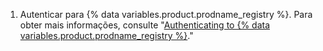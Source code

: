 1. Autenticar para {% data variables.product.prodname_registry %}. Para obter mais informações, consulte "[Authenticating to {% data variables.product.prodname_registry %}](#authenticating-to-github-packages)."
